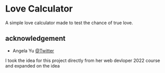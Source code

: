# Love Calculator

A simple love calculator made to test the chance of true love.

## acknowledgement
- Angela Yu [@Twitter](https://twitter.com/yu_angela?ref_src=twsrc%5Egoogle%7Ctwcamp%5Eserp%7Ctwgr%5Eauthor)

I took the idea for this project directly from her web devloper 2022 course and expanded on the idea 
